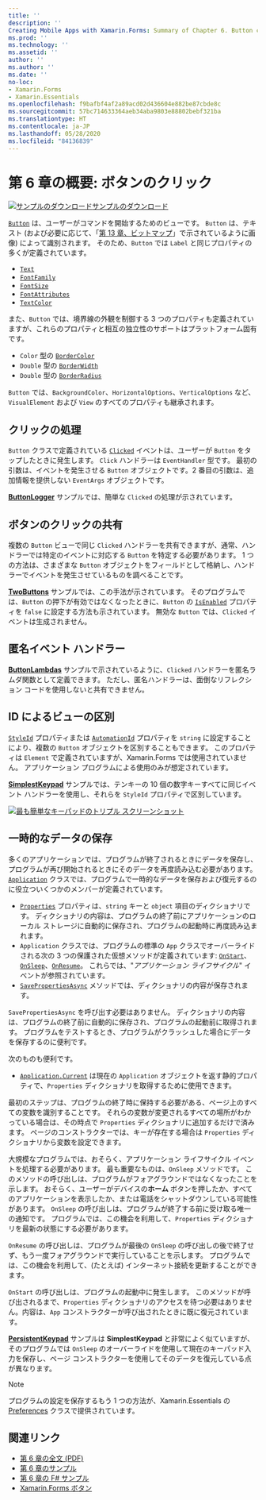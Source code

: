 ```yaml
---
title: ''
description: ''
Creating Mobile Apps with Xamarin.Forms: Summary of Chapter 6. Button clicks''
ms.prod: ''
ms.technology: ''
ms.assetid: ''
author: ''
ms.author: ''
ms.date: ''
no-loc:
- Xamarin.Forms
- Xamarin.Essentials
ms.openlocfilehash: f9bafbf4af2a89acd02d436604e882be87cbde8c
ms.sourcegitcommit: 57bc714633364aeb34aba9803e88802bebf321ba
ms.translationtype: HT
ms.contentlocale: ja-JP
ms.lasthandoff: 05/28/2020
ms.locfileid: "84136839"
---
```

# <a name="summary-of-chapter-6-button-clicks"></a>第 6 章の概要: ボタンのクリック

[![サンプルのダウンロード](~/media/shared/download.png)サンプルのダウンロード](https://github.com/xamarin/xamarin-forms-book-samples/tree/master/Chapter06)

[`Button`](xref:Xamarin.Forms.Button) は、ユーザーがコマンドを開始するためのビューです。 `Button` は、テキスト (および必要に応じて、「[第 13 章、ビットマップ](chapter13.md)」で示されているように画像) によって識別されます。 そのため、`Button` では `Label` と同じプロパティの多くが定義されています。

- [`Text`](xref:Xamarin.Forms.Button.Text)
- [`FontFamily`](xref:Xamarin.Forms.Button.FontFamily)
- [`FontSize`](xref:Xamarin.Forms.Button.FontSize)
- [`FontAttributes`](xref:Xamarin.Forms.Button.FontAttributes)
- [`TextColor`](xref:Xamarin.Forms.Button.TextColor)

また、`Button` では、境界線の外観を制御する 3 つのプロパティも定義されていますが、これらのプロパティと相互の独立性のサポートはプラットフォーム固有です。

- `Color` 型の [`BorderColor`](xref:Xamarin.Forms.Button.BorderColor)
- `Double` 型の [`BorderWidth`](xref:Xamarin.Forms.Button.BorderWidth)
- `Double` 型の [`BorderRadius`](xref:Xamarin.Forms.Button.BorderRadius)

`Button` では、`BackgroundColor`、`HorizontalOptions`、`VerticalOptions` など、`VisualElement` および `View` のすべてのプロパティも継承されます。

## <a name="processing-the-click"></a>クリックの処理

`Button` クラスで定義されている [`Clicked`](xref:Xamarin.Forms.Button.Clicked) イベントは、ユーザーが `Button` をタップしたときに発生します。 `Click` ハンドラーは `EventHandler` 型です。 最初の引数は、イベントを発生させる `Button` オブジェクトです。2 番目の引数は、追加情報を提供しない `EventArgs` オブジェクトです。

[**ButtonLogger**](https://github.com/xamarin/xamarin-forms-book-samples/tree/master/Chapter06/ButtonLogger) サンプルでは、簡単な `Clicked` の処理が示されています。

## <a name="sharing-button-clicks"></a>ボタンのクリックの共有

複数の `Button` ビューで同じ `Clicked` ハンドラーを共有できますが、通常、ハンドラーでは特定のイベントに対応する `Button` を特定する必要があります。 1 つの方法は、さまざまな `Button` オブジェクトをフィールドとして格納し、ハンドラーでイベントを発生させているものを調べることです。

[**TwoButtons**](https://github.com/xamarin/xamarin-forms-book-samples/tree/master/Chapter06/TwoButtons) サンプルでは、この手法が示されています。 そのプログラムでは、`Button` の押下が有効ではなくなったときに、`Button` の [`IsEnabled`](xref:Xamarin.Forms.VisualElement.IsEnabled) プロパティを `false` に設定する方法も示されています。 無効な `Button` では、`Clicked` イベントは生成されません。

## <a name="anonymous-event-handlers"></a>匿名イベント ハンドラー

[**ButtonLambdas**](https://github.com/xamarin/xamarin-forms-book-samples/tree/master/Chapter06/ButtonLambdas) サンプルで示されているように、`Clicked` ハンドラーを匿名ラムダ関数として定義できます。 ただし、匿名ハンドラーは、面倒なリフレクション コードを使用しないと共有できません。

## <a name="distinguishing-views-with-ids"></a>ID によるビューの区別

[`StyleId`](xref:Xamarin.Forms.Element.StyleId) プロパティまたは [`AutomationId`](xref:Xamarin.Forms.Element.AutomationId) プロパティを `string` に設定することにより、複数の `Button` オブジェクトを区別することもできます。 このプロパティは `Element` で定義されていますが、Xamarin.Forms では使用されていません。 アプリケーション プログラムによる使用のみが想定されています。

[**SimplestKeypad**](https://github.com/xamarin/xamarin-forms-book-samples/tree/master/Chapter06/SimplestKeypad) サンプルでは、テンキーの 10 個の数字キーすべてに同じイベント ハンドラーを使用し、それらを `StyleId` プロパティで区別しています。

[![最も簡単なキーパッドのトリプル スクリーンショット](images/ch06fg04-small.png "計算機")](images/ch06fg04-large.png#lightbox "計算機")

## <a name="saving-transient-data"></a>一時的なデータの保存

多くのアプリケーションでは、プログラムが終了されるときにデータを保存し、プログラムが再び開始されるときにそのデータを再度読み込む必要があります。 [`Application`](xref:Xamarin.Forms.Application) クラスでは、プログラムで一時的なデータを保存および復元するのに役立ついくつかのメンバーが定義されています。

- [`Properties`](xref:Xamarin.Forms.Application.Properties) プロパティは、`string` キーと `object` 項目のディクショナリです。 ディクショナリの内容は、プログラムの終了前にアプリケーションのローカル ストレージに自動的に保存され、プログラムの起動時に再度読み込まれます。
- `Application` クラスでは、プログラムの標準の `App` クラスでオーバーライドされる次の 3 つの保護された仮想メソッドが定義されています: [`OnStart`](xref:Xamarin.Forms.Application.OnStart)、[`OnSleep`](xref:Xamarin.Forms.Application.OnSleep)、[`OnResume`](xref:Xamarin.Forms.Application.OnResume)。 これらでは、"*アプリケーション ライフサイクル*" イベントが参照されています。
- [`SavePropertiesAsync`](xref:Xamarin.Forms.Application.SavePropertiesAsync) メソッドでは、ディクショナリの内容が保存されます。

`SavePropertiesAsync` を呼び出す必要はありません。 ディクショナリの内容は、プログラムの終了前に自動的に保存され、プログラムの起動前に取得されます。 プログラムをテストするとき、プログラムがクラッシュした場合にデータを保存するのに便利です。

次のものも便利です。

- [`Application.Current`](xref:Xamarin.Forms.Application.Current) は現在の `Application` オブジェクトを返す静的プロパティで、`Properties` ディクショナリを取得するために使用できます。

最初のステップは、プログラムの終了時に保持する必要がある、ページ上のすべての変数を識別することです。 それらの変数が変更されるすべての場所がわかっている場合は、その時点で `Properties` ディクショナリに追加するだけで済みます。 ページのコンストラクターでは、キーが存在する場合は `Properties` ディクショナリから変数を設定できます。

大規模なプログラムでは、おそらく、アプリケーション ライフサイクル イベントを処理する必要があります。 最も重要なものは、`OnSleep` メソッドです。 このメソッドの呼び出しは、プログラムがフォアグラウンドではなくなったことを示します。 おそらく、ユーザーがデバイスの**ホーム** ボタンを押したか、すべてのアプリケーションを表示したか、または電話をシャットダウンしている可能性があります。 `OnSleep` の呼び出しは、プログラムが終了する前に受け取る唯一の通知です。 プログラムでは、この機会を利用して、`Properties` ディクショナリを最新の状態にする必要があります。

`OnResume` の呼び出しは、プログラムが最後の `OnSleep` の呼び出しの後で終了せず、もう一度フォアグラウンドで実行していることを示します。 プログラムでは、この機会を利用して、(たとえば) インターネット接続を更新することができます。

`OnStart` の呼び出しは、プログラムの起動中に発生します。 このメソッドが呼び出されるまで、`Properties` ディクショナリのアクセスを待つ必要はありません。内容は、`App` コンストラクターが呼び出されたときに既に復元されています。

[**PersistentKeypad**](https://github.com/xamarin/xamarin-forms-book-samples/tree/master/Chapter06/PersistentKeypad) サンプルは **SimplestKeypad** と非常によく似ていますが、そのプログラムでは `OnSleep` のオーバーライドを使用して現在のキーパッド入力を保存し、ページ コンストラクターを使用してそのデータを復元している点が異なります。

> [!NOTE]
> プログラムの設定を保存するもう 1 つの方法が、Xamarin.Essentials の [Preferences](~/essentials/preferences.md) クラスで提供されています。

## <a name="related-links"></a>関連リンク

- [第 6 章の全文 (PDF)](https://download.xamarin.com/developer/xamarin-forms-book/XamarinFormsBook-Ch06-Apr2016.pdf)
- [第 6 章のサンプル](https://github.com/xamarin/xamarin-forms-book-samples/tree/master/Chapter06)
- [第 6 章の F# サンプル](https://github.com/xamarin/xamarin-forms-book-samples/tree/master/Chapter06/FS)
- [Xamarin.Forms ボタン](~/xamarin-forms/user-interface/button.md)
